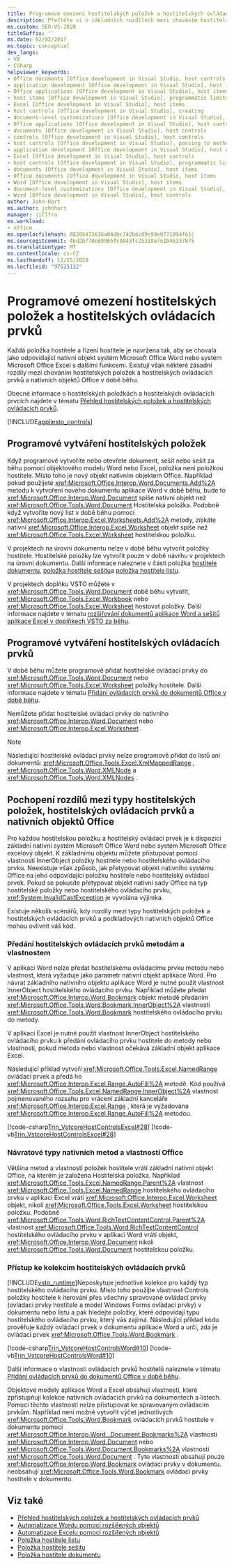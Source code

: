 ```yaml
---
title: Programové omezení hostitelských položek a hostitelských ovládacích prvků
description: Přečtěte si o základních rozdílech mezi chováním hostitelských položek a hostitelskými ovládacími prvky a nativními objekty Office v době běhu.
ms.custom: SEO-VS-2020
titleSuffix: ''
ms.date: 02/02/2017
ms.topic: conceptual
dev_langs:
- VB
- CSharp
helpviewer_keywords:
- Office documents [Office development in Visual Studio, host controls
- application development [Office development in Visual Studio], host items
- Office applications [Office development in Visual Studio], host items
- host items [Office development in Visual Studio], programmatic limitations
- Excel [Office development in Visual Studio], host items
- host controls [Office development in Visual Studio], creating
- document-level customizations [Office development in Visual Studio], host controls
- Office applications [Office development in Visual Studio], host controls
- documents [Office development in Visual Studio], host controls
- controls [Office development in Visual Studio], host controls
- host controls [Office development in Visual Studio], passing to methods and properties
- application development [Office development in Visual Studio], host controls
- Excel [Office development in Visual Studio], host controls
- host controls [Office development in Visual Studio], programmatic limitations
- documents [Office development in Visual Studio], host items
- Office documents [Office development in Visual Studio, host items
- Word [Office development in Visual Studio], host items
- document-level customizations [Office development in Visual Studio], host items
- Word [Office development in Visual Studio], host controls
author: John-Hart
ms.author: johnhart
manager: jillfra
ms.workload:
- office
ms.openlocfilehash: 08205473636a04dbc742b6c09c99e9771094f61c
ms.sourcegitcommit: 4bd2b770e60965fc0843fc25318a7e1b46137875
ms.translationtype: MT
ms.contentlocale: cs-CZ
ms.lasthandoff: 12/15/2020
ms.locfileid: "97525132"
---
```

# <a name="programmatic-limitations-of-host-items-and-host-controls"></a>Programové omezení hostitelských položek a hostitelských ovládacích prvků
  Každá položka hostitele a řízení hostitele je navržena tak, aby se chovala jako odpovídající nativní objekt systém Microsoft Office Word nebo systém Microsoft Office Excel s dalšími funkcemi. Existují však některé zásadní rozdíly mezi chováním hostitelských položek a hostitelských ovládacích prvků a nativních objektů Office v době běhu.

 Obecné informace o hostitelských položkách a hostitelských ovládacích prvcích najdete v tématu [Přehled hostitelských položek a hostitelských ovládacích prvků](../vsto/host-items-and-host-controls-overview.md).

 [!INCLUDE[appliesto_controls](../vsto/includes/appliesto-controls-md.md)]

## <a name="programmatically-create-host-items"></a>Programové vytváření hostitelských položek
 Když programově vytvoříte nebo otevřete dokument, sešit nebo sešit za běhu pomocí objektového modelu Word nebo Excel, položka není položkou hostitele. Místo toho je nový objekt nativním objektem Office. Například pokud použijete <xref:Microsoft.Office.Interop.Word.Documents.Add%2A> metodu k vytvoření nového dokumentu aplikace Word v době běhu, bude to <xref:Microsoft.Office.Interop.Word.Document> spíše nativní objekt než <xref:Microsoft.Office.Tools.Word.Document> Hostitelská položka. Podobně když vytvoříte nový list v době běhu pomocí <xref:Microsoft.Office.Interop.Excel.Worksheets.Add%2A> metody, získáte nativní <xref:Microsoft.Office.Interop.Excel.Worksheet> objekt spíše než <xref:Microsoft.Office.Tools.Excel.Worksheet> hostitelskou položku.

 V projektech na úrovni dokumentu nelze v době běhu vytvořit položky hostitele. Hostitelské položky lze vytvořit pouze v době návrhu v projektech na úrovni dokumentu. Další informace naleznete v části položka [hostitele dokumentu](../vsto/document-host-item.md), [položka hostitele sešitu](../vsto/workbook-host-item.md)a [položka hostitele listu](../vsto/worksheet-host-item.md).

 V projektech doplňku VSTO můžete v <xref:Microsoft.Office.Tools.Word.Document> době běhu vytvořit, <xref:Microsoft.Office.Tools.Excel.Workbook> nebo <xref:Microsoft.Office.Tools.Excel.Worksheet> hostovat položky. Další informace najdete v tématu [rozšiřování dokumentů aplikace Word a sešitů aplikace Excel v doplňkech VSTO za běhu](../vsto/extending-word-documents-and-excel-workbooks-in-vsto-add-ins-at-run-time.md).

## <a name="programmatically-create-host-controls"></a>Programové vytváření hostitelských ovládacích prvků
 V době běhu můžete programově přidat hostitelské ovládací prvky do <xref:Microsoft.Office.Tools.Word.Document> nebo <xref:Microsoft.Office.Tools.Excel.Worksheet> položky hostitele. Další informace najdete v tématu [Přidání ovládacích prvků do dokumentů Office v době běhu](../vsto/adding-controls-to-office-documents-at-run-time.md).

 Nemůžete přidat hostitelské ovládací prvky do nativního <xref:Microsoft.Office.Interop.Word.Document> nebo <xref:Microsoft.Office.Interop.Excel.Worksheet> .

> [!NOTE]
> Následující hostitelské ovládací prvky nelze programově přidat do listů ani dokumentů: <xref:Microsoft.Office.Tools.Excel.XmlMappedRange> , <xref:Microsoft.Office.Tools.Word.XMLNode> a <xref:Microsoft.Office.Tools.Word.XMLNodes> .

## <a name="understand-type-differences-between-host-items-host-controls-and-native-office-objects"></a>Pochopení rozdílů mezi typy hostitelských položek, hostitelských ovládacích prvků a nativních objektů Office
 Pro každou hostitelskou položku a hostitelský ovládací prvek je k dispozici základní nativní systém Microsoft Office Word nebo systém Microsoft Office excelový objekt. K základnímu objektu můžete přistupovat pomocí vlastnosti InnerObject položky hostitele nebo hostitelského ovládacího prvku. Neexistuje však způsob, jak přetypovat objekt nativního systému Office na jeho odpovídající položku hostitele nebo hostitelský ovládací prvek. Pokud se pokusíte přetypovat objekt nativní sady Office na typ hostitelské položky nebo hostitelského ovládacího prvku, <xref:System.InvalidCastException> je vyvolána výjimka.

 Existuje několik scénářů, kdy rozdíly mezi typy hostitelských položek a hostitelských ovládacích prvků a podkladových nativních objektů Office mohou ovlivnit váš kód.

### <a name="pass-host-controls-to-methods-and-properties"></a>Předání hostitelských ovládacích prvků metodám a vlastnostem
 V aplikaci Word nelze předat hostitelskému ovládacímu prvku metodu nebo vlastnost, která vyžaduje jako parametr nativní objekt aplikace Word. Pro návrat základního nativního objektu aplikace Word je nutné použít vlastnost InnerObject hostitelského ovládacího prvku. Například můžete předat <xref:Microsoft.Office.Interop.Word.Bookmark> objekt metodě předáním <xref:Microsoft.Office.Tools.Word.Bookmark.InnerObject%2A> vlastnosti <xref:Microsoft.Office.Tools.Word.Bookmark> hostitelského ovládacího prvku do metody.

 V aplikaci Excel je nutné použít vlastnost InnerObject hostitelského ovládacího prvku k předání ovládacího prvku hostitele do metody nebo vlastnosti, pokud metoda nebo vlastnost očekává základní objekt aplikace Excel.

 Následující příklad vytvoří <xref:Microsoft.Office.Tools.Excel.NamedRange> ovládací prvek a předá ho <xref:Microsoft.Office.Interop.Excel.Range.AutoFill%2A> metodě. Kód používá <xref:Microsoft.Office.Tools.Excel.NamedRange.InnerObject%2A> vlastnost pojmenovaného rozsahu pro vrácení základní kanceláře <xref:Microsoft.Office.Interop.Excel.Range> , která je vyžadována <xref:Microsoft.Office.Interop.Excel.Range.AutoFill%2A> metodou.

 [!code-csharp[Trin_VstcoreHostControlsExcel#28](../vsto/codesnippet/CSharp/Trin_VstcoreHostControlsExcelCS/Sheet1.cs#28)]
 [!code-vb[Trin_VstcoreHostControlsExcel#28](../vsto/codesnippet/VisualBasic/Trin_VstcoreHostControlsExcelVB/Sheet1.vb#28)]

### <a name="return-types-of-native-office-methods-and-properties"></a>Návratové typy nativních metod a vlastností Office
 Většina metod a vlastností položek hostitele vrátí základní nativní objekt Office, na kterém je založena Hostitelská položka. Například <xref:Microsoft.Office.Tools.Excel.NamedRange.Parent%2A> vlastnost <xref:Microsoft.Office.Tools.Excel.NamedRange> hostitelského ovládacího prvku v aplikaci Excel vrátí <xref:Microsoft.Office.Interop.Excel.Worksheet> objekt, nikoli <xref:Microsoft.Office.Tools.Excel.Worksheet> hostitelskou položku. Podobně <xref:Microsoft.Office.Tools.Word.RichTextContentControl.Parent%2A> vlastnost <xref:Microsoft.Office.Tools.Word.RichTextContentControl> hostitelského ovládacího prvku v aplikaci Word vrátí objekt, <xref:Microsoft.Office.Interop.Word.Document> nikoli <xref:Microsoft.Office.Tools.Word.Document> hostitelskou položku.

### <a name="access-collections-of-host-controls"></a>Přístup ke kolekcím hostitelských ovládacích prvků
 [!INCLUDE[vsto_runtime](../vsto/includes/vsto-runtime-md.md)]Neposkytuje jednotlivé kolekce pro každý typ hostitelského ovládacího prvku. Místo toho použijte vlastnost Controls položky hostitele k iterování přes všechny spravované ovládací prvky (ovládací prvky hostitele a model Windows Forms ovládací prvky) v dokumentu nebo listu a pak hledejte položky, které odpovídají typu hostitelského ovládacího prvku, který vás zajímá. Následující příklad kódu prověřuje každý ovládací prvek v dokumentu aplikace Word a určí, zda je ovládací prvek <xref:Microsoft.Office.Tools.Word.Bookmark> .

 [!code-csharp[Trin_VstcoreHostControlsWord#10](../vsto/codesnippet/CSharp/trin_vstcorehostcontrolsword/ThisDocument.cs#10)]
 [!code-vb[Trin_VstcoreHostControlsWord#10](../vsto/codesnippet/VisualBasic/Trin_VstcoreHostControlsWordVB/ThisDocument.vb#10)]

 Další informace o vlastnosti ovládacích prvků hostitelů naleznete v tématu [Přidání ovládacích prvků do dokumentů Office v době běhu](../vsto/adding-controls-to-office-documents-at-run-time.md).

 Objektové modely aplikace Word a Excel obsahují vlastnosti, které zpřístupňují kolekce nativních ovládacích prvků na dokumentech a listech. Pomocí těchto vlastností nelze přistupovat ke spravovaným ovládacím prvkům. Například není možné vytvořit výčet jednotlivých <xref:Microsoft.Office.Tools.Word.Bookmark> ovládacích prvků hostitele v dokumentu pomocí <xref:Microsoft.Office.Interop.Word._Document.Bookmarks%2A> vlastnosti <xref:Microsoft.Office.Interop.Word.Document> nebo <xref:Microsoft.Office.Tools.Word.Document.Bookmarks%2A> vlastnosti <xref:Microsoft.Office.Tools.Word.Document> . Tyto vlastnosti obsahují pouze <xref:Microsoft.Office.Interop.Word.Bookmark> ovládací prvky v dokumentu. neobsahují <xref:Microsoft.Office.Tools.Word.Bookmark> ovládací prvky hostitele v dokumentu.

## <a name="see-also"></a>Viz také
- [Přehled hostitelských položek a hostitelských ovládacích prvků](../vsto/host-items-and-host-controls-overview.md)
- [Automatizace Wordu pomocí rozšířených objektů](../vsto/automating-word-by-using-extended-objects.md)
- [Automatizace Excelu pomocí rozšířených objektů](../vsto/automating-excel-by-using-extended-objects.md)
- [Položka hostitele listu](../vsto/worksheet-host-item.md)
- [Položka hostitele sešitu](../vsto/workbook-host-item.md)
- [Položka hostitele dokumentu](../vsto/document-host-item.md)
